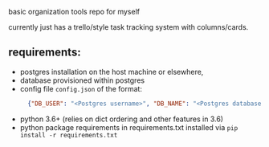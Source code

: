 basic organization tools repo for myself

currently just has a trello/style task tracking system with columns/cards.

## requirements: 
- postgres installation on the host machine or elsewhere,
- database provisioned within postgres
- config file `config.json` of the format:
  ```json
    {"DB_USER": "<Postgres username>", "DB_NAME": "<Postgres database name>"}
  ```
- python 3.6+ (relies on dict ordering and other features in 3.6)
- python package requirements in requirements.txt installed via `pip install -r requirements.txt`
